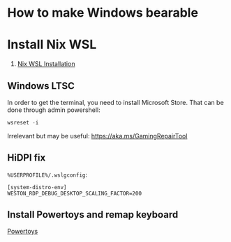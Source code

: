 # How to make Windows bearable

# Install Nix WSL

1. [Nix WSL Installation](https://nix-community.github.io/NixOS-WSL/index.html)

## Windows LTSC

In order to get the terminal, you need to install Microsoft Store. That can be done through admin powershell:

```powershell
wsreset -i
```

Irrelevant but may be useful: https://aka.ms/GamingRepairTool

## HiDPI fix

`%USERPROFILE%/.wslgconfig`:

```
[system-distro-env]
WESTON_RDP_DEBUG_DESKTOP_SCALING_FACTOR=200
```

## Install Powertoys and remap keyboard

[Powertoys](https://learn.microsoft.com/en-us/windows/powertoys/)
